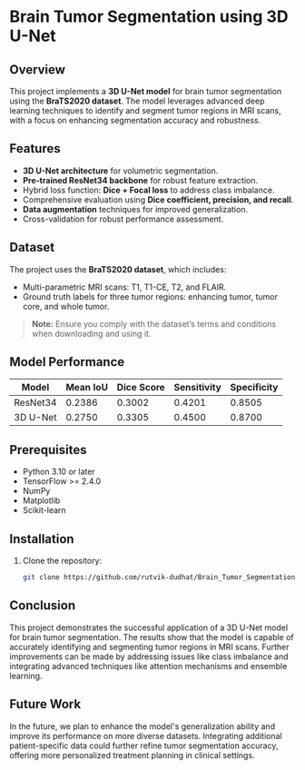 
# Brain Tumor Segmentation using 3D U-Net  

## Overview  
This project implements a **3D U-Net model** for brain tumor segmentation using the **BraTS2020 dataset**. The model leverages advanced deep learning techniques to identify and segment tumor regions in MRI scans, with a focus on enhancing segmentation accuracy and robustness.  

## Features  
- **3D U-Net architecture** for volumetric segmentation.  
- **Pre-trained ResNet34 backbone** for robust feature extraction.  
- Hybrid loss function: **Dice + Focal loss** to address class imbalance.  
- Comprehensive evaluation using **Dice coefficient, precision, and recall**.  
- **Data augmentation** techniques for improved generalization.  
- Cross-validation for robust performance assessment.  

## Dataset  
The project uses the **BraTS2020 dataset**, which includes:  
- Multi-parametric MRI scans: T1, T1-CE, T2, and FLAIR.  
- Ground truth labels for three tumor regions: enhancing tumor, tumor core, and whole tumor.  

> **Note:** Ensure you comply with the dataset’s terms and conditions when downloading and using it.  

## Model Performance  
| Model     | Mean IoU | Dice Score | Sensitivity | Specificity |
|-----------|----------|------------|-------------|-------------|
| ResNet34  | 0.2386   | 0.3002     | 0.4201      | 0.8505      |
| 3D U-Net  | 0.2750   | 0.3305     | 0.4500      | 0.8700      |


## Prerequisites  
- Python 3.10 or later  
- TensorFlow >= 2.4.0  
- NumPy  
- Matplotlib  
- Scikit-learn  


## Installation  
1. Clone the repository:  
   ```bash
   git clone https://github.com/rutvik-dudhat/Brain_Tumor_Segmentation_Using_3dUnet.git

## Conclusion

This project demonstrates the successful application of a 3D U-Net model for brain tumor segmentation. The results show that the model is capable of accurately identifying and segmenting tumor regions in MRI scans. Further improvements can be made by addressing issues like class imbalance and integrating advanced techniques like attention mechanisms and ensemble learning.

## Future Work

In the future, we plan to enhance the model's generalization ability and improve its performance on more diverse datasets. Integrating additional patient-specific data could further refine tumor segmentation accuracy, offering more personalized treatment planning in clinical settings.


   
